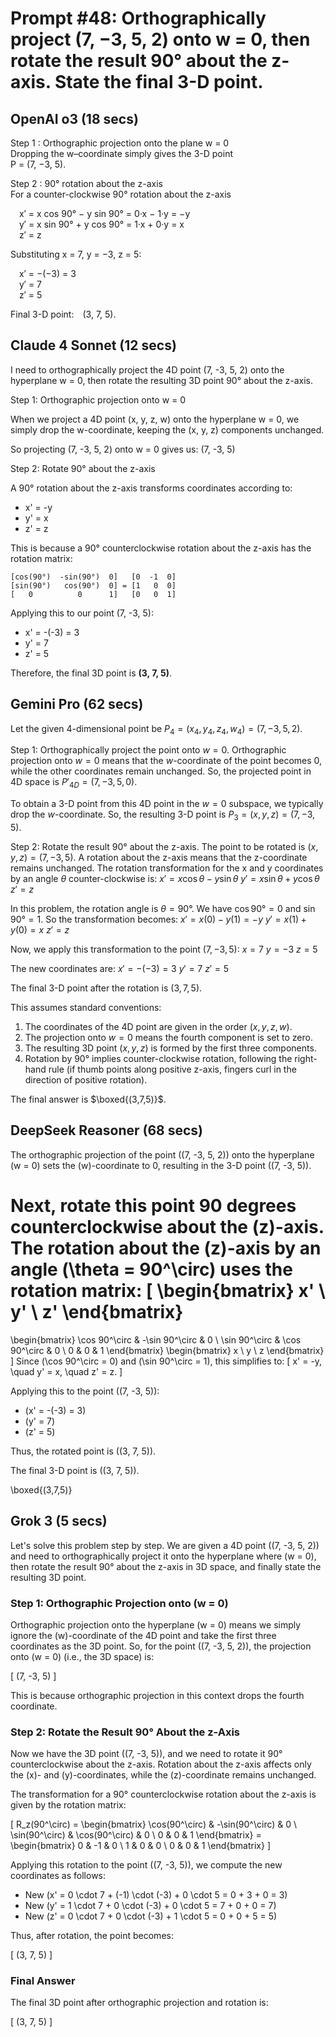 # Prompt #48: Orthographically project (7, −3, 5, 2) onto w = 0, then rotate the result 90° about the z-axis. State the final 3-D point.

## OpenAI o3  (18 secs)
Step 1 :  Orthographic projection onto the plane w = 0  
Dropping the w–coordinate simply gives the 3-D point  
P = (7, −3, 5).

Step 2 :  90° rotation about the z-axis  
For a counter-clockwise 90° rotation about the z-axis  

 x′ = x cos 90° − y sin 90° = 0·x − 1·y = −y  
 y′ = x sin 90° + y cos 90° = 1·x + 0·y = x  
 z′ = z  

Substituting x = 7, y = −3, z = 5:

 x′ = −(−3) = 3  
 y′ = 7  
 z′ = 5

Final 3-D point: (3, 7, 5).

## Claude 4 Sonnet  (12 secs)
I need to orthographically project the 4D point (7, -3, 5, 2) onto the hyperplane w = 0, then rotate the resulting 3D point 90° about the z-axis.

Step 1: Orthographic projection onto w = 0

When we project a 4D point (x, y, z, w) onto the hyperplane w = 0, we simply drop the w-coordinate, keeping the (x, y, z) components unchanged.

So projecting (7, -3, 5, 2) onto w = 0 gives us:
(7, -3, 5)

Step 2: Rotate 90° about the z-axis

A 90° rotation about the z-axis transforms coordinates according to:
- x' = -y
- y' = x  
- z' = z

This is because a 90° counterclockwise rotation about the z-axis has the rotation matrix:
```
[cos(90°)  -sin(90°)  0]   [0  -1  0]
[sin(90°)   cos(90°)  0] = [1   0  0]
[   0          0      1]   [0   0  1]
```

Applying this to our point (7, -3, 5):
- x' = -(-3) = 3
- y' = 7
- z' = 5

Therefore, the final 3D point is **(3, 7, 5)**.

## Gemini Pro  (62 secs)
Let the given 4-dimensional point be $P_4 = (x_4, y_4, z_4, w_4) = (7, -3, 5, 2)$.

Step 1: Orthographically project the point onto $w=0$.
Orthographic projection onto $w=0$ means that the $w$-coordinate of the point becomes 0, while the other coordinates remain unchanged.
So, the projected point in 4D space is $P'_{4D} = (7, -3, 5, 0)$.

To obtain a 3-D point from this 4D point in the $w=0$ subspace, we typically drop the $w$-coordinate.
So, the resulting 3-D point is $P_3 = (x, y, z) = (7, -3, 5)$.

Step 2: Rotate the result 90° about the z-axis.
The point to be rotated is $(x, y, z) = (7, -3, 5)$.
A rotation about the z-axis means that the z-coordinate remains unchanged.
The rotation transformation for the x and y coordinates by an angle $\theta$ counter-clockwise is:
$x' = x \cos \theta - y \sin \theta$
$y' = x \sin \theta + y \cos \theta$
$z' = z$

In this problem, the rotation angle is $\theta = 90°$.
We have $\cos 90° = 0$ and $\sin 90° = 1$.
So the transformation becomes:
$x' = x(0) - y(1) = -y$
$y' = x(1) + y(0) = x$
$z' = z$

Now, we apply this transformation to the point $(7, -3, 5)$:
$x = 7$
$y = -3$
$z = 5$

The new coordinates are:
$x' = -(-3) = 3$
$y' = 7$
$z' = 5$

The final 3-D point after the rotation is $(3, 7, 5)$.

This assumes standard conventions:
1.  The coordinates of the 4D point are given in the order $(x, y, z, w)$.
2.  The projection onto $w=0$ means the fourth component is set to zero.
3.  The resulting 3D point $(x,y,z)$ is formed by the first three components.
4.  Rotation by $90°$ implies counter-clockwise rotation, following the right-hand rule (if thumb points along positive z-axis, fingers curl in the direction of positive rotation).

The final answer is $\boxed{(3,7,5)}$.

## DeepSeek Reasoner  (68 secs)
The orthographic projection of the point \((7, -3, 5, 2)\) onto the hyperplane \(w = 0\) sets the \(w\)-coordinate to 0, resulting in the 3-D point \((7, -3, 5)\).

Next, rotate this point 90 degrees counterclockwise about the \(z\)-axis. The rotation about the \(z\)-axis by an angle \(\theta = 90^\circ\) uses the rotation matrix:
\[
\begin{bmatrix}
x' \\
y' \\
z'
\end{bmatrix}
=
\begin{bmatrix}
\cos 90^\circ & -\sin 90^\circ & 0 \\
\sin 90^\circ & \cos 90^\circ & 0 \\
0 & 0 & 1
\end{bmatrix}
\begin{bmatrix}
x \\
y \\
z
\end{bmatrix}
\]
Since \(\cos 90^\circ = 0\) and \(\sin 90^\circ = 1\), this simplifies to:
\[
x' = -y, \quad y' = x, \quad z' = z.
\]

Applying this to the point \((7, -3, 5)\):
- \(x' = -(-3) = 3\)
- \(y' = 7\)
- \(z' = 5\)

Thus, the rotated point is \((3, 7, 5)\).

The final 3-D point is \((3, 7, 5)\).

\boxed{(3,7,5)}

## Grok 3  (5 secs)
Let's solve this problem step by step. We are given a 4D point \((7, -3, 5, 2)\) and need to orthographically project it onto the hyperplane where \(w = 0\), then rotate the result 90° about the z-axis in 3D space, and finally state the resulting 3D point.

### Step 1: Orthographic Projection onto \(w = 0\)
Orthographic projection onto the hyperplane \(w = 0\) means we simply ignore the \(w\)-coordinate of the 4D point and take the first three coordinates as the 3D point. So, for the point \((7, -3, 5, 2)\), the projection onto \(w = 0\) (i.e., the 3D space) is:

\[
(7, -3, 5)
\]

This is because orthographic projection in this context drops the fourth coordinate.

### Step 2: Rotate the Result 90° About the z-Axis
Now we have the 3D point \((7, -3, 5)\), and we need to rotate it 90° counterclockwise about the z-axis. Rotation about the z-axis affects only the \(x\)- and \(y\)-coordinates, while the \(z\)-coordinate remains unchanged.

The transformation for a 90° counterclockwise rotation about the z-axis is given by the rotation matrix:

\[
R_z(90^\circ) = \begin{bmatrix}
\cos(90^\circ) & -\sin(90^\circ) & 0 \\
\sin(90^\circ) & \cos(90^\circ) & 0 \\
0 & 0 & 1
\end{bmatrix}
= \begin{bmatrix}
0 & -1 & 0 \\
1 & 0 & 0 \\
0 & 0 & 1
\end{bmatrix}
\]

Applying this rotation to the point \((7, -3, 5)\), we compute the new coordinates as follows:

- New \(x' = 0 \cdot 7 + (-1) \cdot (-3) + 0 \cdot 5 = 0 + 3 + 0 = 3\)
- New \(y' = 1 \cdot 7 + 0 \cdot (-3) + 0 \cdot 5 = 7 + 0 + 0 = 7\)
- New \(z' = 0 \cdot 7 + 0 \cdot (-3) + 1 \cdot 5 = 0 + 0 + 5 = 5\)

Thus, after rotation, the point becomes:

\[
(3, 7, 5)
\]

### Final Answer
The final 3D point after orthographic projection and rotation is:

\[
(3, 7, 5)
\]

